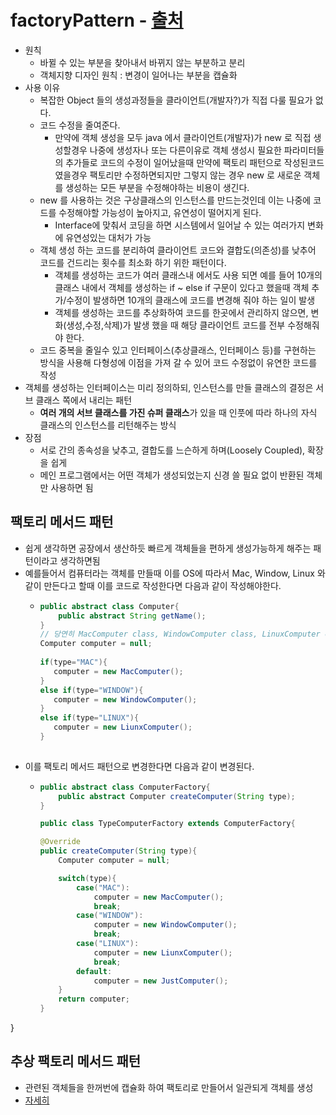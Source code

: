 factoryPattern - [출처](https://readystory.tistory.com/117)
===
* 원칙
  * 바뀔 수 있는 부분을 찾아내서 바뀌지 않는 부분하고 분리
  * 객체지향 디자인 원칙 : 변경이 일어나는 부분을 캡슐화
* 사용 이유
  * 복잡한 Object 들의 생성과정들을 클라이언트(개발자?)가 직접 다룰 필요가 없다.
  * 코드 수정을 줄여준다.
    * 만약에 객체 생성을 모두 java 에서 클라이언트(개발자)가 new 로 직접 생성할경우 나중에 생성자나 또는 다른이유로 객체 생성시 필요한 파라미터들의 추가들로 코드의 수정이 일어났을때 만약에 팩토리 패턴으로 작성된코드였을경우 팩토리만 수정하면되지만 그렇지 않는 경우 new 로 새로운 객체를 생성하는 모든 부분을 수정해야하는 비용이 생긴다.
  * new 를 사용하는 것은 구상클래스의 인스턴스를 만드는것인데 이는 나중에 코드를 수정해야할 가능성이 높아지고, 유연성이 떨어지게 된다.
    * Interface에 맞춰서 코딩을 하면 시스템에서 일어날 수 있는 여러가지 변화에 유연성있는 대처가 가능
  * 객체 생성 하는 코드를 분리하여 클라이언트 코드와 결합도(의존성)를 낮추어 코드를 건드리는 횟수를 최소화 하기 위한 패턴이다.
    * 객체를 생성하는 코드가 여러 클래스내 에서도 사용 되면 예를 들어 10개의 클래스 내에서 객체를 생성하는 if ~ else if 구문이 있다고 했을때 객체 추가/수정이 발생하면 10개의 클래스에 코드를 변경해 줘야 하는 일이 발생
    * 객체를 생성하는 코드를 추상화하여 코드를 한곳에서 관리하지 않으면, 변화(생성,수정,삭제)가 발생 했을 때 해당 클라이언트 코드를 전부 수정해줘야 한다.
  * 코드 중복을 줄일수 있고 인터페이스(추상클래스, 인터페이스 등)를 구현하는 방식을 사용해 다형성에 이점을 가져 갈 수 있어 코드 수정없이 유연한 코드를 작성
* 객체를 생성하는 인터페이스는 미리 정의하되, 인스턴스를 만들 클래스의 결정은 서브 클래스 쪽에서 내리는 패턴
  * **여러 개의 서브 클래스를 가진 슈퍼 클래스**가 있을 때 인풋에 따라 하나의 자식 클래스의 인스턴스를 리턴해주는 방식
* 장점
  * 서로 간의 종속성을 낮추고, 결합도를 느슨하게 하며(Loosely Coupled), 확장을 쉽게
  * 메인 프로그램에서는 어떤 객체가 생성되었는지 신경 쓸 필요 없이 반환된 객체만 사용하면 됨
  
팩토리 메서드 패턴
---
* 쉽게 생각하면 공장에서 생산하듯 빠르게 객체들을 편하게 생성가능하게 해주는 패턴이라고 생각하면됨
* 예를들어서 컴퓨터라는 객체를 만들때 이를 OS에 따라서 Mac, Window, Linux 와 같이 만든다고 할때 이를 코드로 작성한다면 다음과 같이 작성해야한다.
  * ```java
    public abstract class Computer{
        public abstract String getName();
    }
    // 당연히 MacComputer class, WindowComputer class, LinuxComputer class 는 extends Computer 이다.
    Computer computer = null;
                      
    if(type="MAC"){
       computer = new MacComputer();
    }
    else if(type="WINDOW"){
       computer = new WindowComputer();
    }
    else if(type="LINUX"){
       computer = new LiunxComputer();
    }
                    
* 이를 팩토리 메서드 패턴으로 변경한다면 다음과 같이 변경된다.
  * ```java
    public abstract class ComputerFactory{
        public abstract Computer createComputer(String type);
    }
    
    public class TypeComputerFactory extends ComputerFactory{

    @Override
    public createComputer(String type){
        Computer computer = null;

        switch(type){
            case("MAC"):
                computer = new MacComputer();
                break;
            case("WINDOW"):
                computer = new WindowComputer();
                break;
            case("LINUX"):
                computer = new LiunxComputer();
                break;
            default:
                computer = new JustComputer();
        }
        return computer;
    }
}
                      
추상 팩토리 메서드 패턴
---
* 관련된 객체들을 한꺼번에 캡슐화 하여 팩토리로 만들어서 일관되게 객체를 생성
* [자세히](https://biggwang.github.io/2019/06/28/Design%20Patterns/[Design%20Patterns]%20팩토리%20패턴,%20도대체%20왜%20쓰는거야-기본%20이론편/)
                      
  
                      
